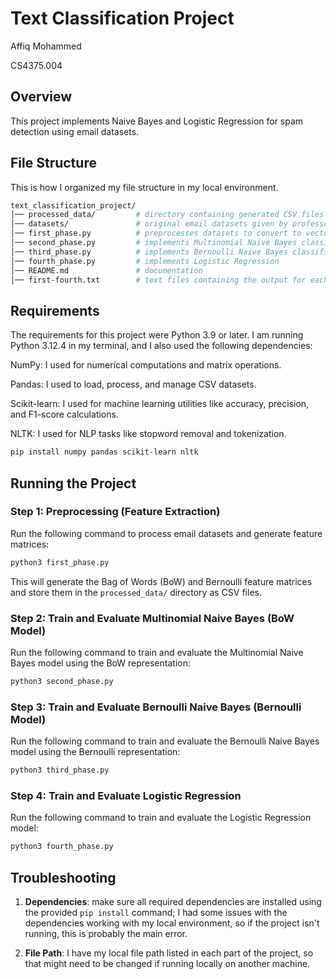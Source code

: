 # Text Classification Project
Affiq Mohammed

CS4375.004

## Overview
This project implements Naive Bayes and Logistic Regression for spam detection using email datasets. 

## File Structure 
This is how I organized my file structure in my local environment.
```bash
text_classification_project/
│── processed_data/         # directory containing generated CSV files
│── datasets/               # original email datasets given by professor
│── first_phase.py          # preprocesses datasets to convert to vectors
│── second_phase.py         # implements Multinomial Naive Bayes classifier
│── third_phase.py          # implements Bernoulli Naive Bayes classifier
│── fourth_phase.py         # implements Logistic Regression
│── README.md               # documentation
│── first-fourth.txt        # text files containing the output for each phase
```

## Requirements
The requirements for this project were Python 3.9 or later. I am running Python 3.12.4 in my terminal, and I also used the following dependencies:

NumPy: I used for numerical computations and matrix operations.

Pandas: I used to load, process, and manage CSV datasets.

Scikit-learn: I used for machine learning utilities like accuracy, precision, and F1-score calculations.

NLTK: I used for NLP tasks like stopword removal and tokenization.
```bash
pip install numpy pandas scikit-learn nltk
```

## Running the Project
### Step 1: Preprocessing (Feature Extraction)
Run the following command to process email datasets and generate feature matrices:
```bash
python3 first_phase.py
```
This will generate the Bag of Words (BoW) and Bernoulli feature matrices and store them in the `processed_data/` directory as CSV files.

### Step 2: Train and Evaluate Multinomial Naive Bayes (BoW Model)
Run the following command to train and evaluate the Multinomial Naive Bayes model using the BoW representation:
```bash
python3 second_phase.py
```

### Step 3: Train and Evaluate Bernoulli Naive Bayes (Bernoulli Model)
Run the following command to train and evaluate the Bernoulli Naive Bayes model using the Bernoulli representation:
```bash
python3 third_phase.py
```

### Step 4: Train and Evaluate Logistic Regression
Run the following command to train and evaluate the Logistic Regression model:
```bash
python3 fourth_phase.py
```

## Troubleshooting

1. **Dependencies**: make sure all required dependencies are installed using the provided `pip install` command; I had some issues with the dependencies working with my local environment, so if the project isn't running, this is probably the main error.

2. **File Path**: I have my local file path listed in each part of the project, so that might need to be changed if running locally on another machine.

